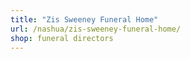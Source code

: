 ```yaml
---
title: "Zis Sweeney Funeral Home"
url: /nashua/zis-sweeney-funeral-home/
shop: funeral directors
---
```

